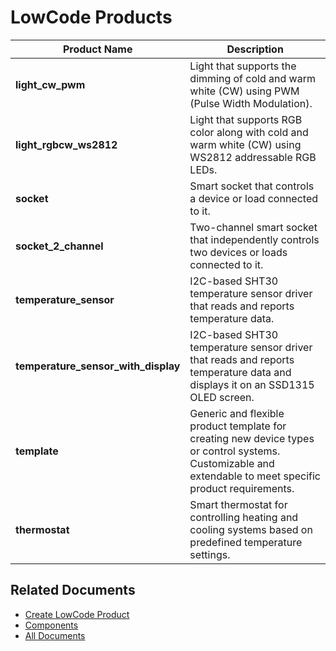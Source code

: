 # LowCode Products

| Product Name          | Description                                                                                                  |
|-----------------------|--------------------------------------------------------------------------------------------------------------|
| **light_cw_pwm**      | Light that supports the dimming of cold and warm white (CW) using PWM (Pulse Width Modulation). |
| **light_rgbcw_ws2812**| Light that supports RGB color along with cold and warm white (CW) using WS2812 addressable RGB LEDs. |
| **socket**            | Smart socket that controls a device or load connected to it. |
| **socket_2_channel**  | Two-channel smart socket that independently controls two devices or loads connected to it. |
| **temperature_sensor** | I2C-based SHT30 temperature sensor driver that reads and reports temperature data. |
| **temperature_sensor_with_display**  | I2C-based SHT30 temperature sensor driver that reads and reports temperature data and displays it on an SSD1315 OLED screen. |
| **template**          | Generic and flexible product template for creating new device types or control systems. Customizable and extendable to meet specific product requirements. |
| **thermostat**        | Smart thermostat for controlling heating and cooling systems based on predefined temperature settings. |

## Related Documents

* [Create LowCode Product](../docs/create_product.md)
* [Components](../components/README.md)
* [All Documents](../docs/all_documents.md)
